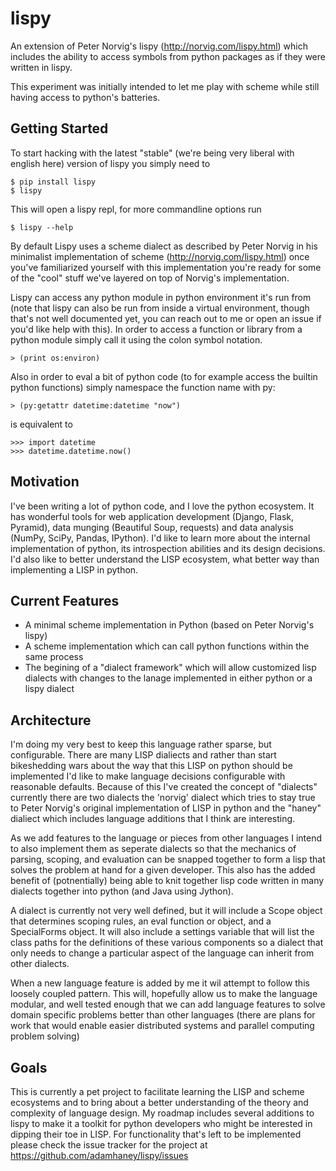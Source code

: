 lispy
=====

An extension of Peter Norvig's lispy (http://norvig.com/lispy.html)
which includes the ability to access symbols from python packages as
if they were written in lispy.

This experiment was initially intended to let me play with scheme while
still having access to python's batteries.

Getting Started
---------------

To start hacking with the latest "stable" (we're being very liberal
with english here) version of lispy you simply need to

    $ pip install lispy
    $ lispy

This will open a lispy repl, for more commandline options run

    $ lispy --help


By default Lispy uses a scheme dialect as described by Peter Norvig in
his minimalist implementation of scheme (http://norvig.com/lispy.html)
once you've familiarized yourself with this implementation you're
ready for some of the "cool" stuff we've layered on top of Norvig's
implementation.

Lispy can access any python module in python environment it's run from
(note that lispy can also be run from inside a virtual environment,
though that's not well documented yet, you can reach out to me or open
an issue if you'd like help with this). In order to access a function
or library from a python module simply call it using the colon symbol
notation.

    > (print os:environ)

Also in order to eval a bit of python code (to for example access the
builtin python functions) simply namespace the function name with py:

    > (py:getattr datetime:datetime "now")

is equivalent to

    >>> import datetime
    >>> datetime.datetime.now()



Motivation
----------

I've been writing a lot of python code, and I love the python
ecosystem. It has wonderful tools for web application development
(Django, Flask, Pyramid), data munging (Beautiful Soup, requests) and
data analysis (NumPy, SciPy, Pandas, IPython). I'd like to learn more
about the internal implementation of python, its introspection
abilities and its design decisions. I'd also like to better understand
the LISP ecosystem, what better way than implementing a LISP in
python.

Current Features
----------------

  - A minimal scheme implementation in Python (based on Peter Norvig's lispy)
  - A scheme implementation which can call python functions within the same process
  - The begining of a "dialect framework" which will allow customized
    lisp dialects with changes to the lanage implemented in either
    python or a lispy dialect


Architecture
------------

I'm doing my very best to keep this language rather sparse, but
configurable. There are many LISP dialiects and rather than start
bikeshedding wars about the way that this LISP on python should be
implemented I'd like to make language decisions configurable with
reasonable defaults. Because of this I've created the concept of
"dialects" currently there are two dialects the 'norvig' dialect which
tries to stay true to Peter Norvig's original implementation of LISP
in python and the "haney" dialiect which includes language additions
that I think are interesting.

As we add features to the language or pieces from other languages I
intend to also implement them as seperate dialects so that the
mechanics of parsing, scoping, and evaluation can be snapped together
to form a lisp that solves the problem at hand for a given
developer. This also has the added benefit of (potnentially) being
able to knit together lisp code written in many dialects together into
python (and Java using Jython).

A dialect is currently not very well defined, but it will include a
Scope object that determines scoping rules, an eval function or
object, and a SpecialForms object. It will also include a settings
variable that will list the class paths for the definitions of these
various components so a dialect that only needs to change a particular
aspect of the language can inherit from other dialects.

When a new language feature is added by me it wil attempt to follow
this loosely coupled pattern. This will, hopefully allow us to make
the language modular, and well tested enough that we can add language
features to solve domain specific problems better than other languages
(there are plans for work that would enable easier distributed systems
and parallel computing problem solving)

Goals
-----

This is currently a pet project to facilitate learning the LISP and
scheme ecosystems and to bring about a better understanding of the
theory and complexity of language design. My roadmap includes several
additions to lispy to make it a toolkit for python developers who
might be interested in dipping their toe in LISP. For functionality
that's left to be implemented please check the issue tracker for the
project at https://github.com/adamhaney/lispy/issues